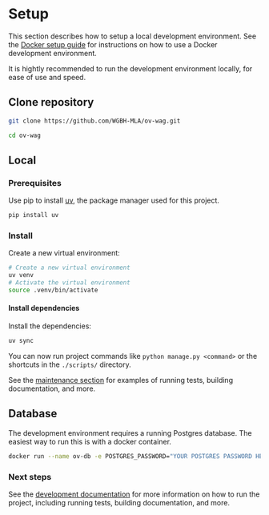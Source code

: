 # Setup

This section describes how to setup a local development environment. See the [Docker setup guide](docker.md) for instructions on how to use a Docker development environment.

It is hightly recommended to run the development environment locally, for ease of use and speed.

## Clone repository
    
```bash title="Clone repository"
git clone https://github.com/WGBH-MLA/ov-wag.git
```

```bash title="Change directory"
cd ov-wag
```

## Local

### Prerequisites
Use pip to install [uv](https://docs.astral.sh/uv/), the package manager used for this project.

```bash
pip install uv
```

### Install
Create a new virtual environment:
```bash title="Create virtual environment"
# Create a new virtual environment
uv venv
# Activate the virtual environment
source .venv/bin/activate
```

#### Install dependencies
Install the dependencies:

```bash
uv sync
```

You can now run project commands like `python manage.py <command>` or the shortcuts in the `./scripts/` directory.

See the [maintenance section](../dev/maintenance.md) for examples of running tests, building documentation, and more.

## Database
The development environment requires a running Postgres database. The easiest way to run this is with a docker container.

```bash
docker run --name ov-db -e POSTGRES_PASSWORD="YOUR POSTGRES PASSWORD HERE" -p 5432:5432 -d postgres:alpine
```


### Next steps
See the [development documentation](../dev/) for more information on how to run the project, including running tests, building documentation, and more.
